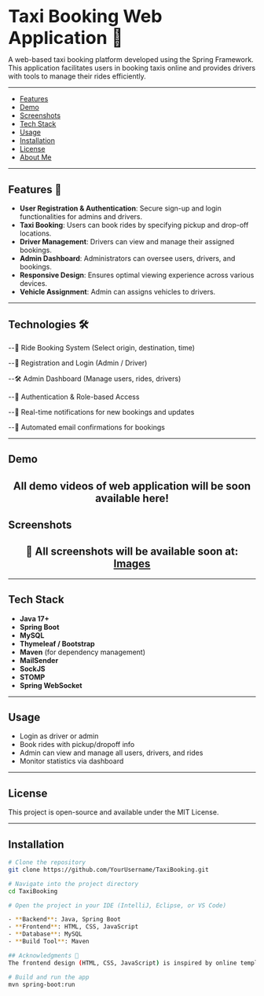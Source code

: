  # <h1 style="font-size: 36px; margin: 0;">Taxi Booking Web Application 🚖 </h1>

A web-based taxi booking platform developed using the Spring Framework. This application facilitates users in booking taxis online and provides drivers with tools to manage their rides efficiently.

---

- [Features](#features-)
- [Demo](#demo)
- [Screenshots](#screenshots)
- [Tech Stack](#tech-stack)
- [Usage](#usage)
- [Installation](#installation)
- [License](#license)
- [About Me](#about-me)

 ---


## Features 📌

- **User Registration & Authentication**: Secure sign-up and login functionalities for admins and drivers.
- **Taxi Booking**: Users can book rides by specifying pickup and drop-off locations.
- **Driver Management**: Drivers can view and manage their assigned bookings.
- **Admin Dashboard**: Administrators can oversee users, drivers, and bookings.
- **Responsive Design**: Ensures optimal viewing experience across various devices.
- **Vehicle Assignment**: Admin can assigns vehicles to drivers.

---

## Technologies 🛠️

--🚖 Ride Booking System (Select origin, destination, time)

--👥 Registration and Login (Admin / Driver)

--🛠️ Admin Dashboard (Manage users, rides, drivers)

--🔐 Authentication & Role-based Access

--🔔 Real-time notifications for new bookings and updates

--📧 Automated email confirmations for bookings

---

## Demo
<h2 align="center">All demo videos of web application will be soon available here!</h2>

## Screenshots
<h2 align="center">📸 All screenshots will be available soon at: <a href="https://github.com/YourUsername/TaxiBooking/tree/main/images">Images</a></h2>

---

## Tech Stack

- **Java 17+**
- **Spring Boot**
- **MySQL**
- **Thymeleaf / Bootstrap**
- **Maven** (for dependency management)
- **MailSender**
- **SockJS**
- **STOMP**
- **Spring WebSocket** 
---

## Usage

- Login as driver or admin
- Book rides with pickup/dropoff info
- Admin can view and manage all users, drivers, and rides
- Monitor statistics via dashboard

---

## License

This project is open-source and available under the MIT License.

---

## Installation

```bash
# Clone the repository
git clone https://github.com/YourUsername/TaxiBooking.git

# Navigate into the project directory
cd TaxiBooking

# Open the project in your IDE (IntelliJ, Eclipse, or VS Code)

- **Backend**: Java, Spring Boot
- **Frontend**: HTML, CSS, JavaScript
- **Database**: MySQL
- **Build Tool**: Maven

## Acknowledgments 🙏
The frontend design (HTML, CSS, JavaScript) is inspired by online templates and resources. It is not an original creation.

# Build and run the app
mvn spring-boot:run

